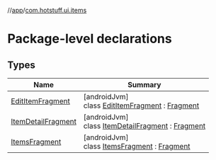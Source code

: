 //[app](../../index.md)/[com.hotstuff.ui.items](index.md)

# Package-level declarations

## Types

| Name | Summary |
|---|---|
| [EditItemFragment](-edit-item-fragment/index.md) | [androidJvm]<br>class [EditItemFragment](-edit-item-fragment/index.md) : [Fragment](https://developer.android.com/reference/kotlin/androidx/fragment/app/Fragment.html) |
| [ItemDetailFragment](-item-detail-fragment/index.md) | [androidJvm]<br>class [ItemDetailFragment](-item-detail-fragment/index.md) : [Fragment](https://developer.android.com/reference/kotlin/androidx/fragment/app/Fragment.html) |
| [ItemsFragment](-items-fragment/index.md) | [androidJvm]<br>class [ItemsFragment](-items-fragment/index.md) : [Fragment](https://developer.android.com/reference/kotlin/androidx/fragment/app/Fragment.html) |
